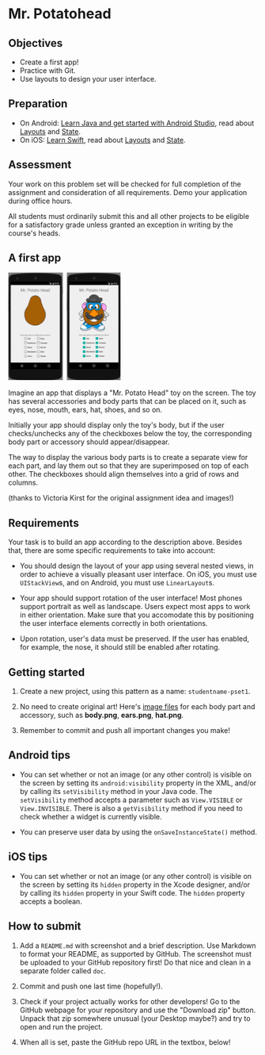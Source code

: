 # Mr. Potatohead

## Objectives

- Create a first app!
- Practice with Git.
- Use layouts to design your user interface.

## Preparation

- On Android: [Learn Java and get started with Android Studio](/android/getting-started), read about [Layouts](/android/layouts) and [State](/android/state).
- On iOS: [Learn Swift](/ios/getting-started), read about [Layouts](/ios/layouts) and [State](/ios/state).

## Assessment

Your work on this problem set will be checked for full completion of the assignment and consideration of all requirements. Demo your application during office hours.

All students must ordinarily submit this and all other projects to be eligible for a satisfactory grade unless granted an exception in writing by the course's heads.

## A first app

![Screenshot of Mr. Potato Head](potato.png)

Imagine an app that displays a "Mr. Potato Head" toy on the screen. The toy has several accessories and body parts that can be placed on it, such as eyes, nose, mouth, ears, hat, shoes, and so on.

Initially your app should display only the toy's body, but if the user checks/unchecks any of the checkboxes below the toy, the corresponding body part or accessory should appear/disappear.

The way to display the various body parts is to create a separate view for each part, and lay them out so that they are superimposed on top of each other. The checkboxes should align themselves into a grid of rows and columns.

(thanks to Victoria Kirst for the original assignment idea and images!)

## Requirements

Your task is to build an app according to the description above. Besides that, there are some specific requirements to take into account:

- You should design the layout of your app using several nested views, in order to achieve a visually pleasant user interface. On iOS, you must use `UIStackView`s, and on Android, you must use `LinearLayout`s.

- Your app should support rotation of the user interface! Most phones support portrait as well as landscape. Users expect most apps to work in either orientation. Make sure that you accomodate this by positioning the user interface elements correctly in both orientations.

- Upon rotation, user's data must be preserved. If the user has enabled, for example, the nose, it should still be enabled after rotating.

## Getting started

1. Create a new project, using this pattern as a name: `studentname-pset1`.

2. No need to create original art! Here's [image files](mr-potato-head-images.zip) for each body part and accessory, such as **body.png**, **ears.png**, **hat.png**.

3. Remember to commit and push all important changes you make! 

## Android tips

- You can set whether or not an image (or any other control) is visible on the screen by setting its `android:visibility` property in the XML, and/or by calling its `setVisibility` method in your Java code. The `setVisibility` method accepts a parameter such as `View.VISIBLE` or `View.INVISIBLE`. There is also a `getVisibility` method if you need to check whether a widget is currently visible.

- You can preserve user data by using the `onSaveInstanceState()` method. 

## iOS tips

- You can set whether or not an image (or any other control) is visible on the screen by setting its `hidden` property in the Xcode designer, and/or by calling its `hidden` property in your Swift code. The `hidden` property accepts a boolean.

## How to submit

1. Add a `README.md` with screenshot and a brief description. Use Markdown to format your README, as supported by GitHub. The screenshot must be uploaded to your GitHub repository first! Do that nice and clean in a separate folder called `doc`.

2. Commit and push one last time (hopefully!).

3. Check if your project actually works for other developers! Go to the GitHub webpage for your repository and use the "Download zip" button. Unpack that zip somewhere unusual (your Desktop maybe?) and try to open and run the project.

4. When all is set, paste the GitHub repo URL in the textbox, below!

